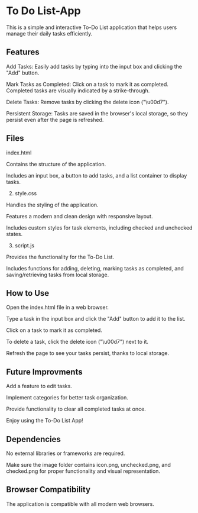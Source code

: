 
# To Do List-App

This is a simple and interactive To-Do List application that helps users manage their daily tasks efficiently.




## Features


Add Tasks: Easily add tasks by typing into the input box and clicking the "Add" button.

Mark Tasks as Completed: Click on a task to mark it as completed. Completed tasks are visually indicated by a strike-through.

Delete Tasks: Remove tasks by clicking the delete icon ("\u00d7").

Persistent Storage: Tasks are saved in the browser's local storage, so they persist even after the page is refreshed.

## Files

index.html

Contains the structure of the application.

Includes an input box, a button to add tasks, and a list container to display tasks.

2. style.css

Handles the styling of the application.

Features a modern and clean design with responsive layout.

Includes custom styles for task elements, including checked and unchecked states.

3. script.js

Provides the functionality for the To-Do List.

Includes functions for adding, deleting, marking tasks as completed, and saving/retrieving tasks from local storage.
## How to Use

Open the index.html file in a web browser.

Type a task in the input box and click the "Add" button to add it to the list.

Click on a task to mark it as completed.

To delete a task, click the delete icon ("\u00d7") next to it.

Refresh the page to see your tasks persist, thanks to local storage.
## Future Improvments

Add a feature to edit tasks.

Implement categories for better task organization.

Provide functionality to clear all completed tasks at once.

Enjoy using the To-Do List App!


## Dependencies

No external libraries or frameworks are required.

Make sure the image folder contains icon.png, unchecked.png, and checked.png for proper functionality and visual representation.
## Browser Compatibility

The application is compatible with all modern web browsers.